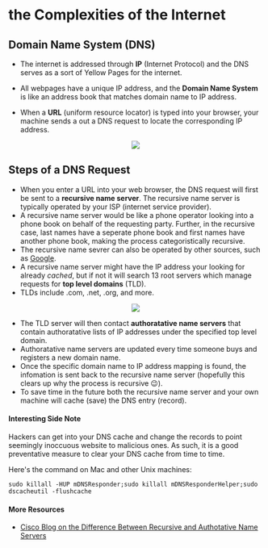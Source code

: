# the Complexities of the Internet 

## Domain Name System (DNS)

- The internet is addressed through **IP** (Internet Protocol) and the DNS serves as a sort of Yellow Pages for the internet.

- All webpages have a unique IP address, and the **Domain Name System** is like an address book that matches domain name to IP address.

- When a **URL** (uniform resource locator) is typed into your browser, your machine sends a out a DNS request to locate the corresponding IP address.


<p align="center">
  <img src="https://sw.nohold.net/CiscoSB/Images/3775_1.png">
</p>



## Steps of a DNS Request

- When you enter a URL into your web browser, the DNS request will first be sent to a **recursive name server**. The recursive name server is typically operated by your ISP (internet service provider).
- A recursive name server would be like a phone operator looking into a phone book on behalf of the requesting party. Further, in the recursive case, last names have a seperate phone book and first names have another phone book, making the process categoristically recursive. 
- The recursive name sevrer can also be operated by other sources, such as [Google](https://developers.google.com/speed/public-dns/).
- A recursive name server might have the IP address your looking for already *cached*, but if not it will search 13 root servers which manage requests for **top level domains** (TLD).
- TLDs include .com, .net, .org, and more.

<p align="center">
  <img src="http://atelier.inf.unisi.ch/~dalsat/sai/projects/2015/media/images/internet/www_domain_top.jpg">
</p>

- The TLD server will then contact **authoratative name servers** that contain authoratative lists of IP addresses under the specified top level domain.
- Authoratative name servers are updated every time someone buys and registers a new domain name.
- Once the specific domain name to IP address mapping is found, the infomation is sent back to the recursive name server (hopefully this clears up why the process is recursive 😉).
- To save time in the future both the recursive name server and your own machine will cache (save) the DNS entry (record).



#### Interesting Side Note

Hackers can get into your DNS cache and change the records to point seemingly inoccuous website to malicious ones. As such, it is a good preventative measure to clear your DNS cache from time to time.



Here's the command on Mac and other Unix machines:

`sudo killall -HUP mDNSResponder;sudo killall mDNSResponderHelper;sudo dscacheutil -flushcache`


#### More Resources
- [Cisco Blog on the Difference Between Recursive and Authotative Name Servers](https://umbrella.cisco.com/blog/2014/07/16/difference-authoritative-recursive-dns-nameservers/)


